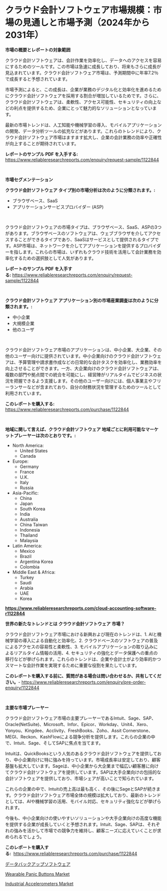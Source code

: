 <p><h1>クラウド会計ソフトウェア市場規模：市場の見通しと市場予測（2024年から2031年）</h1></p><p><strong>市場の概要とレポートの対象範囲</strong></p>
<p><p>クラウド会計ソフトウェアは、会計作業を効率化し、データへのアクセスを容易にするためのツールです。この市場は急速に成長しており、将来もさらに成長が見込まれています。クラウド会計ソフトウェア市場は、予測期間中に年率7.2％で成長すると予想されています。</p><p>市場予測によると、この成長は、企業が業務のデジタル化と効率化を進めるためにクラウド会計ソフトウェアを採用する割合が増加しているためです。さらに、クラウド会計ソフトウェアは、柔軟性、アクセス可能性、セキュリティの向上などの利点を提供するため、企業にとって魅力的なソリューションとなっています。</p><p>最新の市場トレンドは、人工知能や機械学習の導入、モバイルアプリケーションの開発、データ分析ツールの拡充などがあります。これらのトレンドにより、クラウド会計ソフトウェア市場はますます拡大し、企業の会計業務の効率や正確性が向上することが期待されています。</p></p>
<p><strong>レポートのサンプル PDF を入手する:</strong> <a href="https://www.reliableresearchreports.com/enquiry/request-sample/1122844">https://www.reliableresearchreports.com/enquiry/request-sample/1122844</a></p>
<p>&nbsp;</p>
<p><strong>市場セグメンテーション</strong></p>
<p><strong>クラウド会計ソフトウェア タイプ別の市場分析は次のように分類されます。:</strong></p>
<p><ul><li>ブラウザベース、SaaS</li><li>アプリケーションサービスプロバイダー (ASP)</li></ul></p>
<p>&nbsp;</p>
<p><p>クラウド会計ソフトウェアの市場タイプは、ブラウザベース、SaaS、ASPの3つがあります。ブラウザベースのソフトウェアは、ウェブブラウザを介してアクセスすることができるタイプであり、SaaSはサービスとして提供されるタイプです。ASP市場は、ネットワークを介してアプリケーションを提供するプロバイダーを指します。これらの市場は、いずれもクラウド技術を活用して会計業務を効率化するための選択肢として人気があります。</p></p>
<p><strong>レポートのサンプル PDF を入手する:</strong>&nbsp;<a href="https://www.reliableresearchreports.com/enquiry/request-sample/1122844">https://www.reliableresearchreports.com/enquiry/request-sample/1122844</a></p>
<p>&nbsp;</p>
<p><strong> クラウド会計ソフトウェア アプリケーション別の市場産業調査は次のように分類されます。:</strong></p>
<p><ul><li>中小企業</li><li>大規模企業</li><li>他のユーザ</li></ul></p>
<p>&nbsp;</p>
<p><p>クラウド会計ソフトウェア市場のアプリケーションは、中小企業、大企業、その他のユーザー向けに提供されています。中小企業向けのクラウド会計ソフトウェアは、予算管理や請求書作成などの日常的な会計タスクを効率化し、業務効率を向上させることができます。一方、大企業向けのクラウド会計ソフトウェアは、複数の部門や拠点間での統合を可能にし、経営陣がリアルタイムでビジネスの状況を把握できるよう支援します。その他のユーザー向けには、個人事業主やフリーランサーなどが含まれており、自分の財務状況を管理するためのツールとして利用されています。</p></p>
<p><strong>このレポートを購入する:</strong>&nbsp; <a href="https://www.reliableresearchreports.com/purchase/1122844">https://www.reliableresearchreports.com/purchase/1122844</a></p>
<p>&nbsp;</p>
<p><strong>地域に関して言えば、クラウド会計ソフトウェア 地域ごとに利用可能なマーケットプレーヤーは次のとおりです。:</strong></p>
<p><ul>
    <li>
        North America:
        <ul>
            <li>United States</li>
            <li>Canada</li>
        </ul>
    </li>
    <li>
        Europe:
        <ul>
            <li>Germany</li>
            <li>France</li>
            <li>U.K.</li>
            <li>Italy</li>
            <li>Russia</li>
        </ul>
    </li>
    <li>
        Asia-Pacific:
        <ul>
            <li>China</li>
            <li>Japan</li>
            <li>South Korea</li>
            <li>India</li>
            <li>Australia</li>
            <li>China Taiwan</li>
            <li>Indonesia</li>
            <li>Thailand</li>
            <li>Malaysia</li>
        </ul>
    </li>
    <li>
        Latin America:
        <ul>
            <li>Mexico</li>
            <li>Brazil</li>
            <li>Argentina Korea</li>
            <li>Colombia</li>
        </ul>
    </li>
    <li>
        Middle East & Africa:
        <ul>
            <li>Turkey</li>
            <li>Saudi</li>
            <li>Arabia</li>
            <li>UAE</li>
            <li>Korea</li>
        </ul>
    </li>
    </ul></p>
<p><strong><a href="https://www.reliableresearchreports.com/cloud-accounting-software-r1122844">https://www.reliableresearchreports.com/cloud-accounting-software-r1122844</a></strong>&nbsp;</p>
<p><strong>世界の新たなトレンドとは クラウド会計ソフトウェア 市場？</strong></p>
<p><p>クラウド会計ソフトウェア市場における新興および現在のトレンドは、1. AIと機械学習の導入による自動化と効率化、2. クラウドベースのソフトウェアの普及によるアクセスの容易性と柔軟性、3. モバイルアプリケーションの取り込みによるリアルタイム情報の活用、4. セキュリティの強化とデータ保護への重点の移行などが挙げられます。これらのトレンドは、企業や会計士がより効率的かつスマートな会計作業を実現するために重要な役割を果たしています。</p></p>
<p><strong>このレポートを購入する前に、質問がある場合は問い合わせるか、共有してください。</strong>- <a href="https://www.reliableresearchreports.com/enquiry/pre-order-enquiry/1122844">https://www.reliableresearchreports.com/enquiry/pre-order-enquiry/1122844</a></p>
<p>&nbsp;</p>
<p><strong>主要な市場プレーヤー</strong></p>
<p><p>クラウド会計ソフトウェア市場の主要プレーヤーであるIntuit、Sage、SAP、Oracle(NetSuite)、Microsoft、Infor、Epicor、Workday、Unit4、Xero、Yonyou、Kingdee、Acclivity、FreshBooks、Zoho、Assit Cornerstone、MEGI、Reckon、KashFlowによる競争分析を提供します。これらの企業の中で、Intuit、Sage、そしてSAPに焦点を当てます。</p><p>Intuitは、QuickBooksという人気のあるクラウド会計ソフトウェアを提供しており、中小企業向けに特に強みを持っています。市場成長率は安定しており、顧客基盤も拡大しています。Sageは、中小企業から大企業まで幅広い顧客層に向けてクラウド会計ソフトウェアを提供しています。SAPは大手企業向けの包括的な会計ソフトウェアを提供しており、市場シェアが高いことで知られています。</p><p>これらの企業の中で、Intuitの売上高は最も高く、その後にSageとSAPが続きます。クラウド会計ソフトウェア市場全体の規模は拡大しており、最新のトレンドとしては、AIや機械学習の活用、モバイル対応、セキュリティ強化などが挙げられます。</p><p>今後も、中小企業向けの使いやすいソリューションや大手企業向けの高度な機能を提供する企業が成長していくと予想されます。Intuit、Sage、SAPは、それぞれの強みを活かして市場での競争力を維持し、顧客ニーズに応えていくことが求められるでしょう。</p></p>
<p><strong>このレポートを購入する:</strong>&nbsp;&nbsp;<a href="https://www.reliableresearchreports.com/purchase/1122844">https://www.reliableresearchreports.com/purchase/1122844</a></p>
<p><p><a href="https://github.com/JacksonWiza1924/Market-Research-Report-List-1/blob/main/904078824866.md">データバックアップソフトウェア</a></p><p><a href="https://lydian-appliance-61d.notion.site/Wearable-Panic-Buttons-Market-Size-Reveals-the-Best-Marketing-Channels-In-Global-Industry-76b27af4312e4feaa356f3eea3c40e2c">Wearable Panic Buttons Market</a></p><p><a href="https://forested-sushi-9b0.notion.site/Industrial-Accelerometers-Market-Competitive-Analysis-Market-Trends-and-Forecast-to-2031-1c0291afd26147ee832cf15bf924914c">Industrial Accelerometers Market</a></p></p>